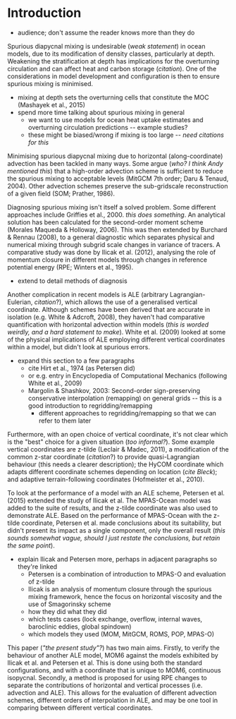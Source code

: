 # Introduction

- audience; don't assume the reader knows more than they do

Spurious diapycnal mixing is undesirable (*weak statement*) in ocean models, due to its modification of density classes, particularly at depth. Weakening the stratification at depth has implications for the overturning circulation and can affect heat and carbon storage (*citation*). One of the considerations in model development and configuration is then to ensure spurious mixing is minimised.

- mixing at depth sets the overturning cells that constitute the MOC (Mashayek et al., 2015)
- spend more time talking about spurious mixing in general
    - we want to use models for ocean heat uptake estimates and overturning circulation predictions -- example studies?
    - these might be biased/wrong if mixing is too large -- *need citations for this*

Minimising spurious diapycnal mixing due to horizontal (along-coordinate) advection has been tackled in many ways. Some argue (*who? I think Andy mentioned this*) that a high-order advection scheme is sufficient to reduce the spurious mixing to acceptable levels (MitGCM 7th order; Daru & Tenaud, 2004). Other advection schemes preserve the sub-gridscale reconstruction of a given field (SOM; Prather, 1986). 

Diagnosing spurious mixing isn't itself a solved problem. Some different approaches include Griffies et al., 2000. *this does something*. An analytical solution has been calculated for the second-order moment scheme (Morales Maqueda & Holloway, 2006). This was then extended by Burchard & Rennau (2008), to a general diagnostic which separates physical and numerical mixing through subgrid scale changes in variance of tracers. A comparative study was done by Ilicak et al. (2012), analysing the role of momentum closure in different models through changes in reference potential energy (RPE; Winters et al., 1995).

- extend to detail methods of diagnosis

Another complication in recent models is ALE (arbitrary Lagrangian-Eulerian, *citation*?), which allows the use of a generalised vertical coordinate. Although schemes have been derived that are accurate in isolation (e.g. White & Adcroft, 2008), they haven't had comparative quantification with horizontal advection within models (*this is worded weirdly, and a hard statement to make*). White et al. (2009) looked at some of the physical implications of ALE employing different vertical coordinates within a model, but didn't look at spurious errors.

- expand this section to a few paragraphs
    - cite Hirt et al., 1974 (as Petersen did)
    - or e.g. entry in Encyclopedia of Computational Mechanics (following White et al., 2009)
    - Margolin & Shashkov, 2003: Second-order sign-preserving conservative interpolation (remapping) on general grids -- this is a good introduction to regridding/remapping
        - different approaches to regridding/remapping so that we can refer to them later

Furthermore, with an open choice of vertical coordinate, it's not clear which is the "best" choice for a given situation (*too informal?*). Some example vertical coordinates are z-tilde (Leclair & Madec, 2011), a modification of the common z-star coordinate (*citation*?) to provide quasi-Lagrangian behaviour (this needs a clearer description); the HyCOM coordinate which adapts different coordinate schemes depending on location (*cite Bleck*); and adaptive terrain-following coordinates (Hofmeister et al., 2010).

To look at the performance of a model with an ALE scheme, Petersen et al. (2015) extended the study of Ilicak et al. The MPAS-Ocean model was added to the suite of results, and the z-tilde coordinate was also used to demonstrate ALE. Based on the performance of MPAS-Ocean with the z-tilde coordinate, Petersen et al. made conclusions about its suitability, but didn't present its impact as a single component, only the overall result (*this sounds somewhat vague, should I just restate the conclusions, but retain the same point*).

- explain Ilicak and Petersen more, perhaps in adjacent paragraphs so they're linked
    - Petersen is a combination of introduction to MPAS-O and evaluation of z-tilde
    - Ilicak is an analysis of momentum closure through the spurious mixing framework, hence the focus on horizontal viscosity and the use of Smagorinsky scheme
    - how they did what they did
    - which tests cases (lock exchange, overflow, internal waves, baroclinic eddies, global spindown)
    - which models they used (MOM, MitGCM, ROMS, POP, MPAS-O)

This paper (*"the present study"?*) has two main aims. Firstly, to verify the behaviour of another ALE model, MOM6 against the models exhibited by Ilicak et al. and Petersen et al. This is done using both the standard configurations, and with a coordinate that is unique to MOM6, continuous isopycnal. Secondly, a method is proposed for using RPE changes to separate the contributions of horizontal and vertical processes (i.e. advection and ALE). This allows for the evaluation of different advection schemes, different orders of interpolation in ALE, and may be one tool in comparing between different vertical coordinates.
